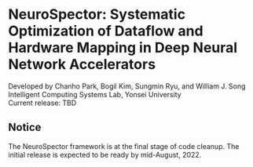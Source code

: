 # NeuroSpector: Systematic Optimization of Dataflow and Hardware Mapping in Deep Neural Network Accelerators
Developed by Chanho Park, Bogil Kim, Sungmin Ryu, and William J. Song\
Intelligent Computing Systems Lab, Yonsei University\
Current release: TBD

## Notice
The NeuroSpector framework is at the final stage of code cleanup. The initial release is expected to be ready by mid-August, 2022.

